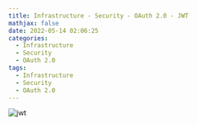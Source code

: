 ```yaml
---
title: Infrastructure - Security - OAuth 2.0 - JWT
mathjax: false
date: 2022-05-14 02:06:25
categories:
  - Infrastructure
  - Security
  - OAuth 2.0
tags:
  - Infrastructure
  - Security
  - OAuth 2.0
---
```


![jwt](https://infrastructure-1253868755.cos.ap-guangzhou.myqcloud.com/security/oauth2/jwt.png)

<!-- more -->
